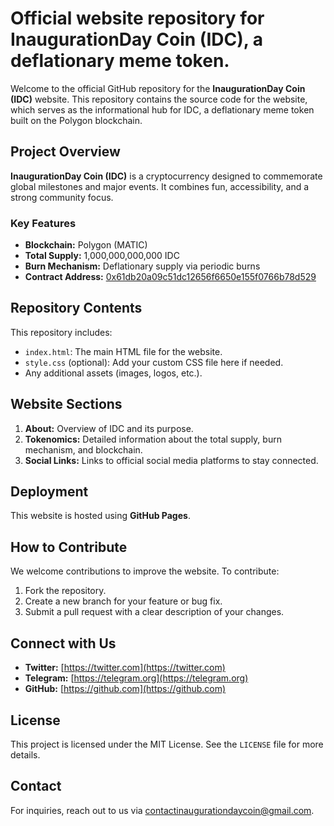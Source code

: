 # Official website repository for InaugurationDay Coin (IDC), a deflationary meme token.

Welcome to the official GitHub repository for the **InaugurationDay Coin (IDC)** website. This repository contains the source code for the website, which serves as the informational hub for IDC, a deflationary meme token built on the Polygon blockchain.

## Project Overview

**InaugurationDay Coin (IDC)** is a cryptocurrency designed to commemorate global milestones and major events. It combines fun, accessibility, and a strong community focus.

### Key Features
- **Blockchain:** Polygon (MATIC)
- **Total Supply:** 1,000,000,000,000 IDC
- **Burn Mechanism:** Deflationary supply via periodic burns
- **Contract Address:** [0x61db20a09c51dc12656f6650e155f0766b78d529](https://polygonscan.com/address/0x61db20a09c51dc12656f6650e155f0766b78d529)

## Repository Contents

This repository includes:
- `index.html`: The main HTML file for the website.
- `style.css` (optional): Add your custom CSS file here if needed.
- Any additional assets (images, logos, etc.).

## Website Sections

1. **About:** Overview of IDC and its purpose.
2. **Tokenomics:** Detailed information about the total supply, burn mechanism, and blockchain.
3. **Social Links:** Links to official social media platforms to stay connected.

## Deployment

This website is hosted using **GitHub Pages**.

## How to Contribute

We welcome contributions to improve the website. To contribute:
1. Fork the repository.
2. Create a new branch for your feature or bug fix.
3. Submit a pull request with a clear description of your changes.

## Connect with Us

- **Twitter:** [https://twitter.com](https://twitter.com)
- **Telegram:** [https://telegram.org](https://telegram.org)
- **GitHub:** [https://github.com](https://github.com)

## License

This project is licensed under the MIT License. See the `LICENSE` file for more details.

## Contact

For inquiries, reach out to us via [contactinaugurationdaycoin@gmail.com](mailto:contactinaugurationdaycoin@gmail.com).
